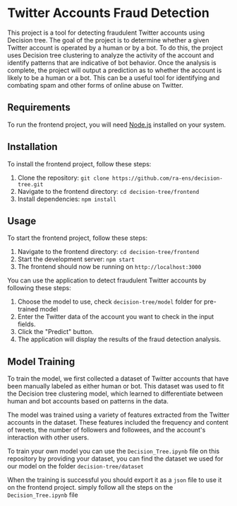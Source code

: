# Twitter Accounts Fraud Detection
This project is a tool for detecting fraudulent Twitter accounts using Decision tree.
The goal of the project is to determine whether a given Twitter account is operated by a human or by a bot.
To do this, the project uses Decision tree clustering to analyze the activity of the account and identify patterns that are indicative of bot behavior.
Once the analysis is complete, the project will output a prediction as to whether the account is likely to be a human or a bot.
This can be a useful tool for identifying and combating spam and other forms of online abuse on Twitter.

## Requirements
To run the frontend project, you will need [Node.js](https://nodejs.org/en/) installed on your system.

## Installation
To install the frontend project, follow these steps:

1. Clone the repository: `git clone https://github.com/ra-ens/decision-tree.git`
2. Navigate to the frontend directory: `cd decision-tree/frontend`
3. Install dependencies: `npm install`

## Usage
To start the frontend project, follow these steps:

1. Navigate to the frontend directory: `cd decision-tree/frontend`
2. Start the development server: `npm start`
3. The frontend should now be running on `http://localhost:3000`

You can use the application to detect fraudulent Twitter accounts by following these steps:

1. Choose the model to use, check `decision-tree/model` folder for pre-trained model
2. Enter the Twitter data of the account you want to check in the input fields.
3. Click the "Predict" button.
4. The application will display the results of the fraud detection analysis.

## Model Training
To train the model, we first collected a dataset of Twitter accounts that have been manually labeled as either human or bot.
This dataset was used to fit the Decision tree clustering model, which learned to differentiate between human and bot accounts based on patterns in the data.

The model was trained using a variety of features extracted from the Twitter accounts in the dataset.
These features included the frequency and content of tweets, the number of followers and followees, and the account's interaction with other users.

To train your own model you can use the `Decision_Tree.ipynb` file on this repository by providing your dataset,
you can find the dataset we used for our model on the folder `decision-tree/dataset`

When the training is successful you should export it as a `json` file to use it on the frontend project. simply follow all the steps on the `Decision_Tree.ipynb` file
